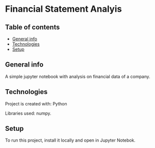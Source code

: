 # Financial Statement Analyis


## Table of contents
* [General info](#general-info)
* [Technologies](#technologies)
* [Setup](#setup)

## General info
A simple jupyter notebook with analysis on financial data of a company.
	
## Technologies
Project is created with: Python

Libraries used: numpy.
	
## Setup
To run this project, install it locally and open in Jupyter Notebok.

